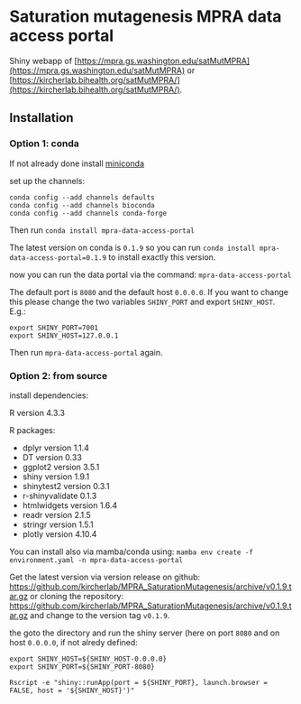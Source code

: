 # Saturation mutagenesis MPRA data access portal

Shiny webapp of [https://mpra.gs.washington.edu/satMutMPRA](https://mpra.gs.washington.edu/satMutMPRA) or [https://kircherlab.bihealth.org/satMutMPRA/](https://kircherlab.bihealth.org/satMutMPRA/).

## Installation

### Option 1: conda

If not already done install [miniconda](https://docs.conda.io/en/latest/miniconda.html)

set up the channels:

```
conda config --add channels defaults
conda config --add channels bioconda
conda config --add channels conda-forge
```

Then run `conda install mpra-data-access-portal`

The latest version on conda is `0.1.9` so you can run `conda install mpra-data-access-portal=0.1.9` to install exactly this version.

now you can run the data portal via the command: `mpra-data-access-portal`

The default port is `8080` and the default host `0.0.0.0`. If you want to change this please change the two variables `SHINY_PORT` and export `SHINY_HOST`. E.g.:

```
export SHINY_PORT=7001
export SHINY_HOST=127.0.0.1
```

Then run `mpra-data-access-portal` again.

### Option 2: from source

install dependencies:

R version 4.3.3

R packages:
- dplyr version 1.1.4
- DT version 0.33
- ggplot2 version 3.5.1
- shiny version 1.9.1
- shinytest2 version 0.3.1
- r-shinyvalidate 0.1.3
- htmlwidgets version 1.6.4
- readr version 2.1.5
- stringr version 1.5.1
- plotly version 4.10.4

You can install also via mamba/conda using: `mamba env create -f environment.yaml -n mpra-data-access-portal`


Get the latest version via version release on github: 
https://github.com/kircherlab/MPRA_SaturationMutagenesis/archive/v0.1.9.tar.gz 
or cloning the repository: 
https://github.com/kircherlab/MPRA_SaturationMutagenesis/archive/v0.1.9.tar.gz and change to the version tag `v0.1.9`.


the goto the directory and run the shiny server (here on port `8080` and on host `0.0.0.0`, if not alredy defined:


```
export SHINY_HOST=${SHINY_HOST-0.0.0.0}
export SHINY_PORT=${SHINY_PORT-8080}

Rscript -e "shiny::runApp(port = ${SHINY_PORT}, launch.browser = FALSE, host = '${SHINY_HOST}')"
```

